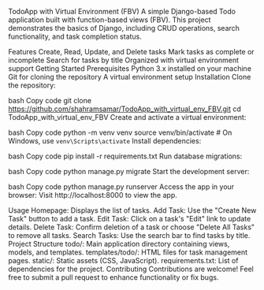 TodoApp with Virtual Environment (FBV)
A simple Django-based Todo application built with function-based views (FBV). This project demonstrates the basics of Django, including CRUD operations, search functionality, and task completion status.

Features
Create, Read, Update, and Delete tasks
Mark tasks as complete or incomplete
Search for tasks by title
Organized with virtual environment support
Getting Started
Prerequisites
Python 3.x installed on your machine
Git for cloning the repository
A virtual environment setup
Installation
Clone the repository:

bash
Copy code
git clone https://github.com/shahramsamar/TodoApp_with_virtual_env_FBV.git
cd TodoApp_with_virtual_env_FBV
Create and activate a virtual environment:

bash
Copy code
python -m venv venv
source venv/bin/activate  # On Windows, use `venv\Scripts\activate`
Install dependencies:

bash
Copy code
pip install -r requirements.txt
Run database migrations:

bash
Copy code
python manage.py migrate
Start the development server:

bash
Copy code
python manage.py runserver
Access the app in your browser: Visit http://localhost:8000 to view the app.

Usage
Homepage: Displays the list of tasks.
Add Task: Use the "Create New Task" button to add a task.
Edit Task: Click on a task's "Edit" link to update details.
Delete Task: Confirm deletion of a task or choose "Delete All Tasks" to remove all tasks.
Search Tasks: Use the search bar to find tasks by title.
Project Structure
todo/: Main application directory containing views, models, and templates.
templates/todo/: HTML files for task management pages.
static/: Static assets (CSS, JavaScript).
requirements.txt: List of dependencies for the project.
Contributing
Contributions are welcome! Feel free to submit a pull request to enhance functionality or fix bugs.
